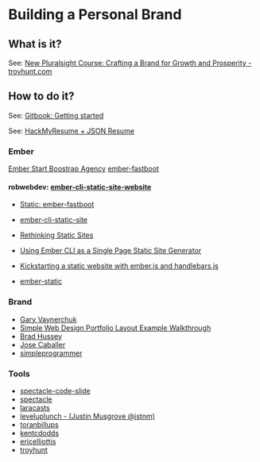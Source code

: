 # Building a Personal Brand

## What is it?

See: [New Pluralsight Course: Crafting a Brand for Growth and Prosperity - troyhunt.com](https://www.troyhunt.com/new-pluralsight-course-crafting-a-brand-for-growth-and-prosperity/)

## How to do it?

See: [Gitbook: Getting started](http://joshuamccall.com/articles/gitbook.html)

See: [HackMyResume + JSON Resume](http://joshuamccall.com/articles/hackmyresume.html)


### Ember
[Ember Start Boostrap Agency](https://www.emberjsthemes.com/themes/view-theme.php?theme_id=1004)
[ember-fastboot](https://github.com/ember-fastboot/fastboot-website)

#### robwebdev: [ember-cli-static-site-website](https://github.com/robwebdev/ember-cli-static-site-website)
- [Static: ember-fastboot](https://github.com/robwebdev/fastboot-website)
- [ember-cli-static-site](https://github.com/robwebdev/ember-cli-static-site)

- [Rethinking Static Sites](http://kellysutton.com/2015/05/19/rethinking-static-sites.html)
- [Using Ember CLI as a Single Page Static Site Generator](https://medium.com/@jlsuttles/using-ember-cli-as-a-single-page-static-site-generator-62e4111b13db)
- [Kickstarting a static website with ember.js and handlebars.js](https://roussos.cc/2013/10/20/kickstarting-a-static-website-emberjs-handlebarsjs/)
- [ember-static](http://slides.com/eubenesa/ember-static#/5)

### Brand


- [Gary Vaynerchuk](https://www.youtube.com/channel/UCctXZhXmG-kf3tlIXgVZUlw)
- [Simple Web Design Portfolio Layout Example Walkthrough ](https://www.youtube.com/watch?v=NZfS9xBvf-g)
- [Brad Hussey](https://www.youtube.com/channel/UCVguiojKA6iobcySMJ5boNA)
- [Jose Caballer](https://www.youtube.com/watch?v=hqYIe5Y76oY&utm_content=buffer1bd7b&utm_medium=social&utm_source=twitter.com&utm_campaign=buffer)
- [simpleprogrammer](https://simpleprogrammer.com/)

### Tools
- [spectacle-code-slide](https://github.com/thejameskyle/spectacle-code-slide)
- [spectacle](https://github.com/FormidableLabs/spectacle)
- [laracasts](https://laracasts.com/)
- [leveluplunch - (Justin Musgrove @jstnm)](https://www.leveluplunch.com/)
- [toranbillups](http://toranbillups.com/)
- [kentcdodds](https://kentcdodds.com/)
- [ericelliottjs](https://ericelliottjs.com/)
- [troyhunt](https://www.troyhunt.com/)



